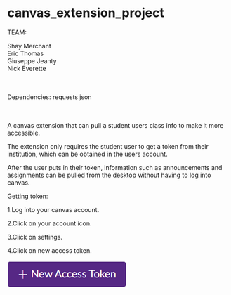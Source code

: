 # canvas_extension_project

TEAM:           </br>

Shay Merchant	</br>
Eric Thomas		</br>
Giuseppe Jeanty </br>
Nick Everette   </br>
</br></br>

Dependencies:</b></b>
requests
json

</br></br></b>
A canvas extension that can pull a student users class info to make it more accessible.</b></b>

The extension only requires the student user to get a token from their institution, which can be obtained in the users account.</b></b>

After the user puts in their token, information such as announcements and assignments can be pulled from the desktop without having to log into canvas.</b></b>



Getting token:

1.Log into your canvas account.</b></b>

2.Click on your account icon.</b></b>

3.Click on settings.</b></b>

4.Click on new access token.</b></b>

![](screenshots/token_button.PNG)</br>